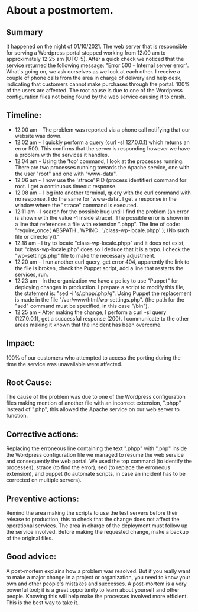 # About a postmortem.

## Summary
It happened on the night of 01/10/2021. The web server that is responsible for serving a Wordpress portal stopped working from 12:00 am to approximately 12:25 am (UTC-5). After a quick check we noticed that the service returned the following message: "Error 500 - Internal server error". What's going on, we ask ourselves as we look at each other. 
I receive a couple of phone calls from the area in charge of delivery and help desk, indicating that customers cannot make purchases through the portal. 100% of the users are affected. The root cause is due to one of the Wordpress configuration files not being found by the web service causing it to crash.

## Timeline:
- 12:00 am - The problem was reported via a phone call notifying that our website was down.
- 12:02 am - I quickly perform a query (curl -sI 127.0.0.1) which returns an error 500. This confirms that the server is responding however we have a problem with the services it handles.
- 12:04 am - Using the 'top' command, I look at the processes running. There are two processes running towards the Apache service, one with the user "root" and one with "www-data".
- 12:06 am - I now use the 'strace' PID (process identifier) command for root. I get a continuous timeout response.
- 12:08 am - I log into another terminal, query with the curl command with no response. I do the same for 'www-data'. I get a response in the window where the "strace" command is executed.
- 12:11 am - I search for the possible bug until I find the problem (an error is shown with the value -1 inside strace). The possible error is shown in a line that references a file with extension ".phpp". The line of code: "require_once( ABSPATH . WPINC . '/class-wp-locale.phpp' ); (No such file or directory))."
- 12:18 am - I try to locate "class-wp-locale.phpp" and it does not exist, but "class-wp-locale.php" does so I deduce that it is a typo. I check the "wp-settings.php" file to make the necessary adjustment.
- 12:20 am - I run another curl query, get error 404, apparently the link to the file is broken, check the Puppet script, add a line that restarts the services, run.
- 12:23 am - In the organization we have a policy to use "Puppet" for deploying changes in production. I prepare a script to modify this file, the statement is: "sed -i 's/.phpp/.php/g". Using Puppet the replacement is made in the file "/var/www/html/wp-settings.php". (the path for the "sed" command must be specified, in this case "/bin").
- 12:25 am - After making the change, I perform a curl -sI query (127.0.0.1), get a successful response (200). I communicate to the other areas making it known that the incident has been overcome.

## Impact:
100% of our customers who attempted to access the porting during the time the service was unavailable were affected.

## Root Cause:
The cause of the problem was due to one of the Wordpress configuration files making mention of another file with an incorrect extension, ".phpp" instead of ".php", this allowed the Apache service on our web server to function.

## Corrective actions:
Replacing the erroneous line containing the text ".phpp" with ".php" inside the Wordpress configuration file we managed to resume the web service and consequently the web portal. We used the top command (to identify the processes), strace (to find the error), sed (to replace the erroneous extension), and puppet (to automate scripts, in case an incident has to be corrected on multiple servers).

## Preventive actions:
Remind the area making the scripts to use the test servers before their release to production, this to check that the change does not affect the operational services. The area in charge of the deployment must follow up the service involved. Before making the requested change, make a backup of the original files.

## Good advice:
A post-mortem explains how a problem was resolved. But if you really want to make a major change in a project or organization, you need to know your own and other people's mistakes and successes. A post-mortem is a very powerful tool; it is a great opportunity to learn about yourself and other people. Knowing this will help make the processes involved more efficient. This is the best way to take it.
